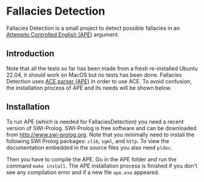 # Fallacies Detection

Fallacies Detection is a small project to detect possible fallacies in an [Attempto Controlled English (APE)](http://attempto.ifi.uzh.ch/site/) argument.

## Introduction

Note that all the tests so far has been made from a fresh re-installed Ubuntu 22.04, it should work on MacOS but no tests has been done.
Fallacies Detection uses [ACE parser (APE)](https://github.com/Attempto/APE) in order to use ACE. To avoid confusion, the installation process of APE and its needs will be shown below.

## Installation

To run APE (which is needed for FallaciesDetection) you need a recent version of SWI-Prolog.
SWI-Prolog is free software and can be downloaded from <http://www.swi-prolog.org>. Note that you
minimally need to install the following SWI Prolog packages: `clib`, `sgml`, and `http`. To view
the documentation embedded in the source files you also need `pldoc`.

Then you have to compile the APE. Go in the APE folder and run the command `make install`. 
The APE installation process is finished if you don't see any compilation error and if a new file `ape.exe` appeared.
